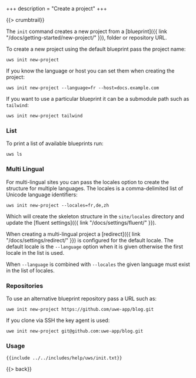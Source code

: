 +++
description = "Create a project"
+++

{{> crumbtrail}}

The `init` command creates a new project from a [blueprint]({{ link "/docs/getting-started/new-project/" }}), folder or repository URL.

To create a new project using the default blueprint pass the project name:

```text
uws init new-project
```

If you know the language or host you can set them when creating the project:

```text
uws init new-project --language=fr --host=docs.example.com
```

If you want to use a particular blueprint it can be a submodule path such as `tailwind`:

```text
uws init new-project tailwind
```

### List

To print a list of available blueprints run:

```text
uws ls
```

### Multi Lingual

For multi-lingual sites you can pass the locales option to create the structure for multiple languages. The locales is a comma-delimited list of Unicode language identifiers:

```text
uws init new-project --locales=fr,de,zh
```

Which will create the skeleton structure in the `site/locales` directory and update the [fluent settings]({{ link "/docs/settings/fluent/" }}).

When creating a multi-lingual project a [redirect]({{ link "/docs/settings/redirect/" }}) is configured for the default locale. The default locale is the `--language` option when it is given otherwise the first locale in the list is used.

When `--language` is combined with `--locales` the given language must exist in the list of locales.

### Repositories

To use an alternative blueprint repository pass a URL such as:

```text
uwe init new-project https://github.com/uwe-app/blog.git
```

If you clone via SSH the key agent is used:

```text
uwe init new-project git@github.com:uwe-app/blog.git
```

### Usage

```text
{{include ../../includes/help/uws/init.txt}}
```

{{> back}}

